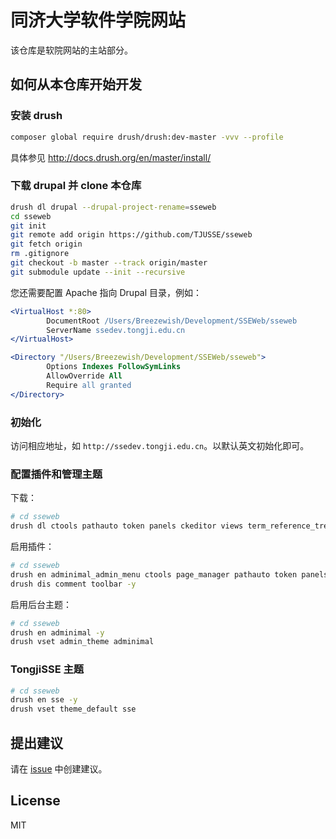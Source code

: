 # 同济大学软件学院网站

该仓库是软院网站的主站部分。

## 如何从本仓库开始开发

### 安装 drush

```bash
composer global require drush/drush:dev-master -vvv --profile
```

具体参见 http://docs.drush.org/en/master/install/

### 下载 drupal 并 clone 本仓库

```bash
drush dl drupal --drupal-project-rename=sseweb
cd sseweb
git init
git remote add origin https://github.com/TJUSSE/sseweb
git fetch origin
rm .gitignore
git checkout -b master --track origin/master
git submodule update --init --recursive
```

您还需要配置 Apache 指向 Drupal 目录，例如：

```apache
<VirtualHost *:80>
        DocumentRoot /Users/Breezewish/Development/SSEWeb/sseweb
        ServerName ssedev.tongji.edu.cn
</VirtualHost>

<Directory "/Users/Breezewish/Development/SSEWeb/sseweb">
        Options Indexes FollowSymLinks
        AllowOverride All
        Require all granted
</Directory>
```

### 初始化

访问相应地址，如 `http://ssedev.tongji.edu.cn`。以默认英文初始化即可。

### 配置插件和管理主题

下载：

```bash
# cd sseweb
drush dl ctools pathauto token panels ckeditor views term_reference_tree zen adminimal_theme-7.x-1.x-dev adminimal_admin_menu
```

启用插件：

```bash
# cd sseweb
drush en adminimal_admin_menu ctools page_manager pathauto token panels ckeditor views views_ui term_reference_tree -y
drush dis comment toolbar -y
```

启用后台主题：

```bash
# cd sseweb
drush en adminimal -y
drush vset admin_theme adminimal
```

### TongjiSSE 主题

```bash
# cd sseweb
drush en sse -y
drush vset theme_default sse
```

## 提出建议

请在 [issue](https://github.com/TJUSSE/sseweb/issues) 中创建建议。

## License

MIT